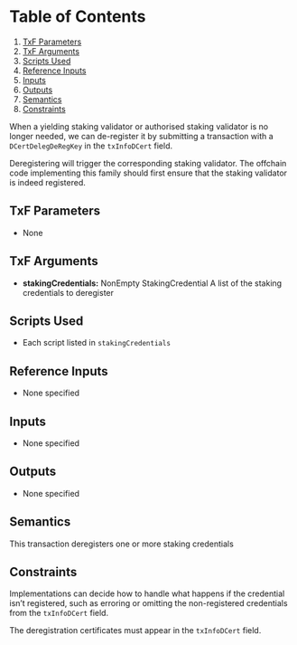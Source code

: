 # Table of Contents

1. [TxF Parameters](#org929b516)
2. [TxF Arguments](#org02206fa)
3. [Scripts Used](#orgb80971a)
4. [Reference Inputs](#orgec867f0)
5. [Inputs](#org8016040)
6. [Outputs](#org69ed416)
7. [Semantics](#orge82b809)
8. [Constraints](#org187c6f6)

When a yielding staking validator or authorised staking validator is no longer needed, we can de-register it by submitting a transaction with a `DCertDelegDeRegKey` in the `txInfoDCert` field.

Deregistering will trigger the corresponding staking validator. The offchain code implementing this family should first ensure that the
staking validator is indeed registered.

<a id="org929b516"></a>

## TxF Parameters

- None

<a id="org02206fa"></a>

## TxF Arguments

- **stakingCredentials:** NonEmpty StakingCredential
    A list of the staking credentials to deregister

<a id="orgb80971a"></a>

## Scripts Used

- Each script listed in `stakingCredentials`

<a id="orgec867f0"></a>

## Reference Inputs

- None specified

<a id="org8016040"></a>

## Inputs

- None specified

<a id="org69ed416"></a>

## Outputs

- None specified

<a id="orge82b809"></a>

## Semantics

This transaction deregisters one or more staking credentials

<a id="org187c6f6"></a>

## Constraints

Implementations can decide how to handle what happens if the credential isn&rsquo;t registered, such as erroring or omitting the non-registered credentials from the `txInfoDCert` field.

The deregistration certificates must appear in the `txInfoDCert` field.

